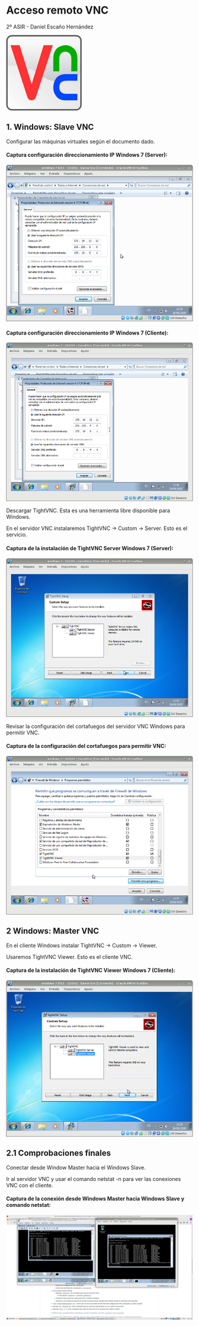 # Acceso remoto VNC


2º ASIR - Daniel Escaño Hernández

![](./Capturas/vnc.jpg)


## 1. Windows: Slave VNC


Configurar las máquinas virtuales según el documento dado.

#### Captura configuración direccionamiento IP Windows 7 (Server):
![](./Capturas/4.png)


#### Captura configuración direccionamiento IP Windows 7 (Cliente):
![](./Capturas/5.png)


Descargar TightVNC. Esta es una herramienta libre disponible para Windows.

En el servidor VNC instalaremos TightVNC -> Custom -> Server. Esto es el servicio.

#### Captura de la instalación de TightVNC Server Windows 7 (Server):
![](./Capturas/7.png)


Revisar la configuración del cortafuegos del servidor VNC Windows para permitir VNC.

#### Captura de la configuración del cortafuegos para permitir VNC:
![](./Capturas/9.png)


## 2 Windows: Master VNC


En el cliente Windows instalar TightVNC -> Custom -> Viewer.

Usaremos TightVNC Viewer. Esto es el cliente VNC.


#### Captura de la instalación de TightVNC Viewer Windows 7 (Cliente):
![](./Capturas/2.png)


## 2.1 Comprobaciones finales

Conectar desde Window Master hacia el Windows Slave.

Ir al servidor VNC y usar el comando netstat -n para ver las conexiones VNC con el cliente.


#### Captura de la conexión desde Windows Master hacia Windows Slave y comando netstat:
![](./Capturas/1.png)

